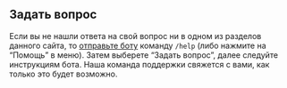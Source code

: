 ## Задать вопрос

Если вы не нашли ответа на свой вопрос ни в одном из разделов данного сайта, то [отправьте боту](//telegram.me/pstrbot) команду `/help` (либо нажмите на “Помощь” в меню). Затем выберете “Задать вопрос”, далее следуйте инструкциям бота. Наша команда поддержки свяжется с вами, как только это будет возможно.